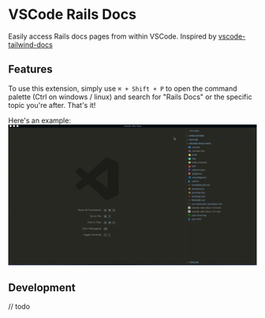 # VSCode Rails Docs

Easily access Rails docs pages from within VSCode. Inspired by [vscode-tailwind-docs](https://github.com/austenc/vscode-tailwind-docs/blob/master/README.md) 

## Features

To use this extension, simply use `⌘ + Shift + P` to open the command palette (Ctrl on windows / linux) and search for "Rails Docs" or the specific topic you're after. That's it! 


Here's an example:
![preview](img/preview.gif)


## Development

// todo